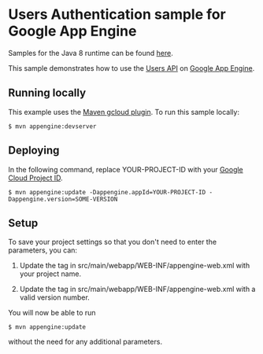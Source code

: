 # Users Authentication sample for Google App Engine

Samples for the Java 8 runtime can be found [here](/appengine-java8).

This sample demonstrates how to use the [Users API][appid] on [Google App
Engine][ae-docs].

[appid]: https://cloud.google.com/appengine/docs/java/users/
[ae-docs]: https://cloud.google.com/appengine/docs/java/

## Running locally
This example uses the
[Maven gcloud plugin](https://cloud.google.com/appengine/docs/java/managed-vms/maven).
To run this sample locally:

    $ mvn appengine:devserver

## Deploying
In the following command, replace YOUR-PROJECT-ID with your
[Google Cloud Project ID](https://developers.google.com/console/help/new/#projectnumber).

    $ mvn appengine:update -Dappengine.appId=YOUR-PROJECT-ID -Dappengine.version=SOME-VERSION

## Setup
To save your project settings so that you don't need to enter the
 parameters, you can:

1. Update the <application> tag in src/main/webapp/WEB-INF/appengine-web.xml
   with your project name.

2. Update the <version> tag in src/main/webapp/WEB-INF/appengine-web.xml
   with a valid version number.


You will now be able to run

    $ mvn appengine:update

without the need for any additional parameters.
